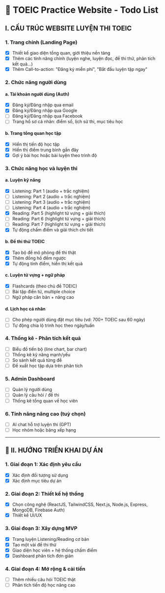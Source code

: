 # 📝 TOEIC Practice Website - Todo List

## I. CẤU TRÚC WEBSITE LUYỆN THI TOEIC

### 1. Trang chính (Landing Page)
- [x] Thiết kế giao diện tổng quan, giới thiệu nền tảng
- [x] Thêm các tính năng chính (luyện nghe, luyện đọc, đề thi thử, phân tích kết quả...)
- [x] Thêm Call-to-action: "Đăng ký miễn phí", "Bắt đầu luyện tập ngay"

### 2. Chức năng người dùng
#### a. Tài khoản người dùng (Auth)
- [x] Đăng ký/Đăng nhập qua email
- [x] Đăng ký/Đăng nhập qua Google
- [ ] Đăng ký/Đăng nhập qua Facebook
- [ ] Trang hồ sơ cá nhân: điểm số, lịch sử thi, mục tiêu học

#### b. Trang tổng quan học tập
- [x] Hiển thị tiến độ học tập
- [x] Hiển thị điểm trung bình gần đây
- [x] Gợi ý bài học hoặc bài luyện theo trình độ

### 3. Chức năng học và luyện thi
#### a. Luyện kỹ năng
- [x] Listening: Part 1 (audio + trắc nghiệm)
- [ ] Listening: Part 2 (audio + trắc nghiệm)
- [ ] Listening: Part 3 (audio + trắc nghiệm)
- [ ] Listening: Part 4 (audio + trắc nghiệm)
- [x] Reading: Part 5 (highlight từ vựng + giải thích)
- [ ] Reading: Part 6 (highlight từ vựng + giải thích)
- [ ] Reading: Part 7 (highlight từ vựng + giải thích)
- [x] Tự động chấm điểm và giải thích chi tiết

#### b. Đề thi thử TOEIC
- [x] Tạo bộ đề mô phỏng đề thi thật
- [x] Thêm đồng hồ đếm ngược
- [x] Tự động tính điểm, hiển thị kết quả

#### c. Luyện từ vựng + ngữ pháp
- [x] Flashcards (theo chủ đề TOEIC)
- [ ] Bài tập điền từ, multiple choice
- [ ] Ngữ pháp căn bản + nâng cao

#### d. Lịch học cá nhân
- [ ] Cho phép người dùng đặt mục tiêu (vd: 700+ TOEIC sau 60 ngày)
- [ ] Tự động chia lộ trình học theo ngày/tuần

### 4. Thống kê - Phân tích kết quả
- [ ] Biểu đồ tiến bộ (line chart, bar chart)
- [ ] Thống kê kỹ năng mạnh/yếu
- [ ] So sánh kết quả từng đề
- [ ] Đề xuất học tập dựa trên phân tích

### 5. Admin Dashboard
- [ ] Quản lý người dùng
- [ ] Quản lý câu hỏi / đề thi
- [ ] Thống kê tổng quan về học viên

### 6. Tính năng nâng cao (tuỳ chọn)
- [ ] AI chat hỗ trợ luyện thi (GPT)
- [ ] Học nhóm hoặc bảng xếp hạng

---

## 🚀 II. HƯỚNG TRIỂN KHAI DỰ ÁN

### 1. Giai đoạn 1: Xác định yêu cầu
- [x] Xác định đối tượng sử dụng
- [x] Xác định mục tiêu dự án

### 2. Giai đoạn 2: Thiết kế hệ thống
- [x] Chọn công nghệ (ReactJS, TailwindCSS, Next.js, Node.js, Express, MongoDB, Firebase Auth)
- [x] Thiết kế UI/UX

### 3. Giai đoạn 3: Xây dựng MVP
- [x] Trang luyện Listening/Reading cơ bản
- [x] Tạo một vài đề thi thử
- [x] Giao diện học viên + hệ thống chấm điểm
- [x] Dashboard phân tích đơn giản

### 4. Giai đoạn 4: Mở rộng & cải tiến
- [ ] Thêm nhiều câu hỏi TOEIC thật
- [ ] Phân tích tiến độ học nâng cao